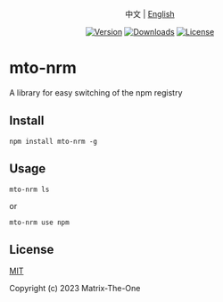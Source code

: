 <p align="center">
  中文 | <a href="./README.en-US.md">English</a> 
</p>

<p align="center">
  <a href="https://www.npmjs.com/package/mto-nrm"><img src="https://img.shields.io/npm/v/mto-nrm.svg?sanitize=true" alt="Version"></a>
  <a href="https://npmcharts.com/compare/mto-nrm?minimal=true"><img src="https://img.shields.io/npm/dm/mto-nrm.svg?sanitize=true" alt="Downloads"></a>
  <a href="https://www.npmjs.com/package/mto-nrm"><img src="https://img.shields.io/npm/l/mto-nrm.svg?sanitize=true" alt="License"></a>
</p>

# mto-nrm

A library for easy switching of the npm registry

## Install

```shell
npm install mto-nrm -g
```

## Usage

```shell
mto-nrm ls
```

or

```shell
mto-nrm use npm
```

## License

[MIT](https://opensource.org/licenses/MIT)

Copyright (c) 2023 Matrix-The-One

[npm]: https://www.npmjs.com

